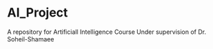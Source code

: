 # AI_Project
A repository for Artificiall Intelligence Course Under supervision of Dr. Soheil-Shamaee 
